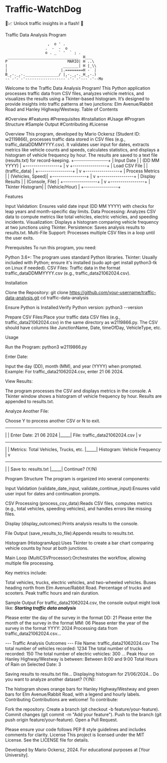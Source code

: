 # Traffic-WatchDog
🚦📈 Unlock traffic insights in a flash! 🚛

Traffic Data Analysis Program
```
                   ,  o ' .
                  .  -  -  o
                  o . _ ` '  ` ; .
 ________________________________  H___
P                           MARIO| H ..\
|                         _______| H |_\\
|                        |.========H -  |
B_,-._,-._______________/ |,-._,-._H_,-.)
--`-'-`-'------------------`-'-`-'---`-'--Mo⠀⠀⠀⠀

```

Welcome to the Traffic Data Analysis Program! This Python application processes traffic data from CSV files, analyzes vehicle metrics, and visualizes the results using a Tkinter-based histogram. It’s designed to provide insights into traffic patterns at two junctions: Elm Avenue/Rabbit Road and Hanley Highway/Westway.
Table of Contents

#Overview
#Features
#Prerequisites
#Installation
#Usage
#Program Structure
#Sample Output
#Contributing
#License

Overview
This program, developed by Mario Ockersz (Student ID: w2119866), processes traffic data stored in CSV files (e.g., traffic_dataDDMMYYYY.csv). It validates user input for dates, extracts metrics like vehicle counts and speeds, calculates statistics, and displays a histogram of vehicle frequency by hour. The results are saved to a text file (results.txt) for record-keeping.
+-----------------+
|  Input Date     |
| (DD MM YYYY)    |
+-----------------+
        |
        v
+-----------------+
|  Load CSV File  |
| (traffic_data)  |
+-----------------+
        |
        v
+-----------------+
| Process Metrics |
| (Vehicles, Speed)|
+-----------------+
        |
        v
+-----------------+
| Display Results |
| (Console, File) |
+-----------------+
        |
        v
+-----------------+
| Tkinter Histogram|
| (Vehicle/Hour)  |
+-----------------+

Features

Input Validation: Ensures valid date input (DD MM YYYY) with checks for leap years and month-specific day limits.
Data Processing: Analyzes CSV data to compute metrics like total vehicles, electric vehicles, and speeding incidents.
Visualization: Displays a histogram comparing vehicle frequency at two junctions using Tkinter.
Persistence: Saves analysis results to results.txt.
Multi-File Support: Processes multiple CSV files in a loop until the user exits.

Prerequisites
To run this program, you need:

Python 3.6+: The program uses standard Python libraries.
Tkinter: Usually included with Python; ensure it's installed (sudo apt-get install python3-tk on Linux if needed).
CSV Files: Traffic data in the format traffic_dataDDMMYYYY.csv (e.g., traffic_data21062024.csv).

Installation

Clone the Repository:
git clone https://github.com/your-username/traffic-data-analysis.git
cd traffic-data-analysis


Ensure Python is Installed:Verify Python version:
python3 --version


Prepare CSV Files:Place your traffic data CSV files (e.g., traffic_data21062024.csv) in the same directory as w2119866.py. The CSV should have columns like JunctionName, Date, timeOfDay, VehicleType, etc.


Usage

Run the Program:
python3 w2119866.py


Enter Date:

Input the day (DD), month (MM), and year (YYYY) when prompted.
Example: For traffic_data21062024.csv, enter 21 06 2024.


View Results:

The program processes the CSV and displays metrics in the console.
A Tkinter window shows a histogram of vehicle frequency by hour.
Results are appended to results.txt.


Analyze Another File:

Choose Y to process another CSV or N to exit.



  _____
 |     |  Enter Date: 21 06 2024
 |_____|  File: traffic_data21062024.csv
      |
      v
  _____
 |     |  Metrics: Total Vehicles, Trucks, etc.
 |_____|  Histogram: Vehicle Frequency
      |
      v
  _____
 |     |  Save to: results.txt
 |_____|  Continue? (Y/N)

Program Structure
The program is organized into several components:

Input Validation (validate_date_input, validate_continue_input):Ensures valid user input for dates and continuation prompts.

CSV Processing (process_csv_data):Reads CSV files, computes metrics (e.g., total vehicles, speeding vehicles), and handles errors like missing files.

Display (display_outcomes):Prints analysis results to the console.

File Output (save_results_to_file):Appends results to results.txt.

Histogram (HistogramApp):Uses Tkinter to create a bar chart comparing vehicle counts by hour at both junctions.

Main Loop (MultiCSVProcessor):Orchestrates the workflow, allowing multiple file processing.


Key metrics include:

Total vehicles, trucks, electric vehicles, and two-wheeled vehicles.
Buses heading north from Elm Avenue/Rabbit Road.
Percentage of trucks and scooters.
Peak traffic hours and rain duration.

Sample Output
For traffic_data21062024.csv, the console output might look like:
___Starting traffic data analysis___

Please enter the day of the survey in the format DD: 21
Please enter the month of the survey in the format MM: 06
Please enter the year of the survey in the format YYYY: 2024
Processing data from traffic_data21062024.csv...

--- Traffic Analysis Outcomes ---
File Name: traffic_data21062024.csv
The total number of vehicles recorded: 1234
The total number of trucks recorded: 150
The total number of electric vehicles: 300
...
Peak Hour on Hanley Highway/Westway is between: Between 8:00 and 9:00
Total Hours of Rain on Selected Date: 3

Saving results to results.txt file...
Displaying histogram for 21/06/2024...
Do you want to analyze another dataset? (Y/N):

The histogram shows orange bars for Hanley Highway/Westway and green bars for Elm Avenue/Rabbit Road, with a legend and hourly labels.
Contributing
Contributions are welcome! To contribute:

Fork the repository.
Create a branch (git checkout -b feature/your-feature).
Commit changes (git commit -m "Add your feature").
Push to the branch (git push origin feature/your-feature).
Open a Pull Request.

Please ensure your code follows PEP 8 style guidelines and includes comments for clarity.
License
This project is licensed under the MIT License. See the LICENSE file for details.

Developed by Mario Ockersz, 2024. For educational purposes at [Your University].
